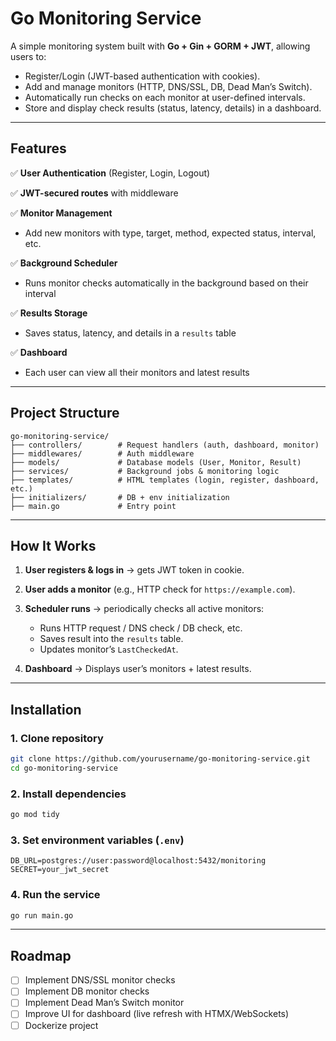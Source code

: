 # Go Monitoring Service

A simple monitoring system built with **Go + Gin + GORM + JWT**, allowing users to:

* Register/Login (JWT-based authentication with cookies).
* Add and manage monitors (HTTP, DNS/SSL, DB, Dead Man’s Switch).
* Automatically run checks on each monitor at user-defined intervals.
* Store and display check results (status, latency, details) in a dashboard.

---

## Features

✅ **User Authentication** (Register, Login, Logout)

✅ **JWT-secured routes** with middleware

✅ **Monitor Management**

  * Add new monitors with type, target, method, expected status, interval, etc.
    
✅ **Background Scheduler**

  * Runs monitor checks automatically in the background based on their interval
    
✅ **Results Storage**

  * Saves status, latency, and details in a `results` table
    
✅ **Dashboard**

  * Each user can view all their monitors and latest results

---

## Project Structure

```
go-monitoring-service/
├── controllers/        # Request handlers (auth, dashboard, monitor)
├── middlewares/        # Auth middleware
├── models/             # Database models (User, Monitor, Result)
├── services/           # Background jobs & monitoring logic
├── templates/          # HTML templates (login, register, dashboard, etc.)
├── initializers/       # DB + env initialization
├── main.go             # Entry point
```

---

## How It Works

1. **User registers & logs in** → gets JWT token in cookie.
2. **User adds a monitor** (e.g., HTTP check for `https://example.com`).
3. **Scheduler runs** → periodically checks all active monitors:

   * Runs HTTP request / DNS check / DB check, etc.
   * Saves result into the `results` table.
   * Updates monitor’s `LastCheckedAt`.
4. **Dashboard** → Displays user’s monitors + latest results.


---

## Installation

### 1. Clone repository

```bash
git clone https://github.com/yourusername/go-monitoring-service.git
cd go-monitoring-service
```

### 2. Install dependencies

```bash
go mod tidy
```

### 3. Set environment variables (`.env`)

```
DB_URL=postgres://user:password@localhost:5432/monitoring
SECRET=your_jwt_secret
```

### 4. Run the service

```bash
go run main.go
```

---

## Roadmap

* [ ] Implement DNS/SSL monitor checks
* [ ] Implement DB monitor checks
* [ ] Implement Dead Man’s Switch monitor
* [ ] Improve UI for dashboard (live refresh with HTMX/WebSockets)
* [ ] Dockerize project
